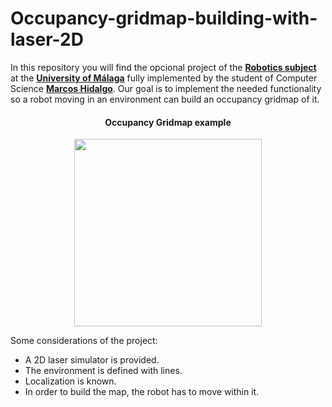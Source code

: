 # Occupancy-gridmap-building-with-laser-2D
In this repository you will find the opcional project of the **[Robotics subject](https://github.com/MarkosHB/Robotics-Subject)** at the **[University of Málaga](https://www.uma.es/#gsc.tab=0)** fully implemented by the student of Computer Science **[Marcos Hidalgo](https://github.com/MarkosHB)**. Our goal is to implement the needed functionality so a robot moving in an environment can build an occupancy gridmap of it. 

<h4 align="center">Occupancy Gridmap example</h4>
<p align="center">
  <img src="./utils/images/ExampleGrid.png" width="300">
</p>

Some considerations of the project:
- A 2D laser simulator is provided.
- The environment is defined with lines.
- Localization is known.
- In order to build the map, the robot has to move within it.
